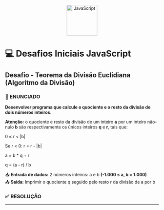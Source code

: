 <div align="center">
  <img alt="JavaScript" height="100" src="https://raw.githubusercontent.com/FortAwesome/Font-Awesome/6.x/svgs/brands/js-square.svg">
</div>

# 💻 Desafios Iniciais JavaScript

## Desafio - Teorema da Divisão Euclidiana (Algoritmo da Divisão)

### 📝 **ENUNCIADO**
**Desenvolver programa que calcule o quociente e o resto da divisão de dois números inteiros**.

**Atenção:** o quociente e resto da divisão de um inteiro **a** por um inteiro não-nulo **b** são respectivamente os únicos inteiros **q** e **r**, tais que:

0 ≤ r < |b|

Se r < 0: r = r - |b|

a = b * q + r 

q = (a - r) / b


📥 **Entrada de dados:** 2 números inteiros: a e b **(-1.000 ≤ a, b < 1.000)**
<br>
📤 **Saída:** Imprimir o quociente q seguido pelo resto r da divisão de a por b



### ✅ **RESOLUÇÃO**


---